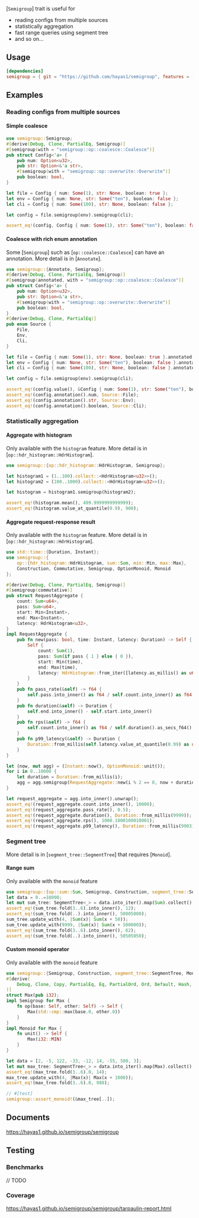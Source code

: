 <!-- cargo-rdme start -->

[`Semigroup`] trait is useful for
- reading configs from multiple sources
- statistically aggregation
- fast range queries using segment tree
- and so on...

## Usage
```toml
[dependencies]
semigroup = { git = "https://github.com/hayas1/semigroup", features = ["derive", "monoid"] }
```

## Examples

### Reading configs from multiple sources
#### Simple coalesce
```rust
use semigroup::Semigroup;
#[derive(Debug, Clone, PartialEq, Semigroup)]
#[semigroup(with = "semigroup::op::coalesce::Coalesce")]
pub struct Config<'a> {
    pub num: Option<u32>,
    pub str: Option<&'a str>,
    #[semigroup(with = "semigroup::op::overwrite::Overwrite")]
    pub boolean: bool,
}

let file = Config { num: Some(1), str: None, boolean: true };
let env = Config { num: None, str: Some("ten"), boolean: false };
let cli = Config { num: Some(100), str: None, boolean: false };

let config = file.semigroup(env).semigroup(cli);

assert_eq!(config, Config { num: Some(1), str: Some("ten"), boolean: false });
```

#### Coalesce with rich enum annotation
Some [`Semigroup`] such as [`op::coalesce::Coalesce`] can have an annotation.
More detail is in [`Annotate`].
```rust
use semigroup::{Annotate, Semigroup};
#[derive(Debug, Clone, PartialEq, Semigroup)]
#[semigroup(annotated, with = "semigroup::op::coalesce::Coalesce")]
pub struct Config<'a> {
    pub num: Option<u32>,
    pub str: Option<&'a str>,
    #[semigroup(with = "semigroup::op::overwrite::Overwrite")]
    pub boolean: bool,
}
#[derive(Debug, Clone, PartialEq)]
pub enum Source {
    File,
    Env,
    Cli,
}

let file = Config { num: Some(1), str: None, boolean: true }.annotated(Source::File);
let env = Config { num: None, str: Some("ten"), boolean: false }.annotated(Source::Env);
let cli = Config { num: Some(100), str: None, boolean: false }.annotated(Source::Cli);

let config = file.semigroup(env).semigroup(cli);

assert_eq!(config.value(), &Config { num: Some(1), str: Some("ten"), boolean: false });
assert_eq!(config.annotation().num, Source::File);
assert_eq!(config.annotation().str, Source::Env);
assert_eq!(config.annotation().boolean, Source::Cli);
```

### Statistically aggregation
#### Aggregate with histogram
Only available with the `histogram` feature. More detail is in [`op::hdr_histogram::HdrHistogram`].
```rust
use semigroup::{op::hdr_histogram::HdrHistogram, Semigroup};

let histogram1 = (1..100).collect::<HdrHistogram<u32>>();
let histogram2 = (100..1000).collect::<HdrHistogram<u32>>();

let histogram = histogram1.semigroup(histogram2);

assert_eq!(histogram.mean(), 499.9999999999999);
assert_eq!(histogram.value_at_quantile(0.9), 900);
```

#### Aggregate request-response result
Only available with the `histogram` feature. More detail is in [`op::hdr_histogram::HdrHistogram`].
```rust
use std::time::{Duration, Instant};
use semigroup::{
    op::{hdr_histogram::HdrHistogram, sum::Sum, min::Min, max::Max},
    Construction, Commutative, Semigroup, OptionMonoid, Monoid
};

#[derive(Debug, Clone, PartialEq, Semigroup)]
#[semigroup(commutative)]
pub struct RequestAggregate {
    count: Sum<u64>,
    pass: Sum<u64>,
    start: Min<Instant>,
    end: Max<Instant>,
    latency: HdrHistogram<u32>,
}
impl RequestAggregate {
    pub fn new(pass: bool, time: Instant, latency: Duration) -> Self {
        Self {
            count: Sum(1),
            pass: Sum(if pass { 1 } else { 0 }),
            start: Min(time),
            end: Max(time),
            latency: HdrHistogram::from_iter([latency.as_millis() as u64]),
        }
    }
    pub fn pass_rate(&self) -> f64 {
        self.pass.into_inner() as f64 / self.count.into_inner() as f64
    }
    pub fn duration(&self) -> Duration {
        self.end.into_inner() - self.start.into_inner()
    }
    pub fn rps(&self) -> f64 {
        self.count.into_inner() as f64 / self.duration().as_secs_f64()
    }
    pub fn p99_latency(&self) -> Duration {
        Duration::from_millis(self.latency.value_at_quantile(0.99) as u64)
    }
}

let (now, mut agg) = (Instant::now(), OptionMonoid::unit());
for i in 0..10000 {
    let duration = Duration::from_millis(i);
    agg = agg.semigroup(RequestAggregate::new(i % 2 == 0, now + duration, duration).into());
}

let request_aggregate = agg.into_inner().unwrap();
assert_eq!(request_aggregate.count.into_inner(), 10000);
assert_eq!(request_aggregate.pass_rate(), 0.5);
assert_eq!(request_aggregate.duration(), Duration::from_millis(9999));
assert_eq!(request_aggregate.rps(), 1000.1000100010001);
assert_eq!(request_aggregate.p99_latency(), Duration::from_millis(9903));
```

### Segment tree
More detail is in [`segment_tree::SegmentTree`] that requires [`Monoid`].
#### Range sum
Only available with the `monoid` feature
```rust
use semigroup::{op::sum::Sum, Semigroup, Construction, segment_tree::SegmentTree};
let data = 0..=10000;
let mut sum_tree: SegmentTree<_> = data.into_iter().map(Sum).collect();
assert_eq!(sum_tree.fold(3..6).into_inner(), 12);
assert_eq!(sum_tree.fold(..).into_inner(), 50005000);
sum_tree.update_with(4, |Sum(x)| Sum(x + 50));
sum_tree.update_with(9999, |Sum(x)| Sum(x + 500000));
assert_eq!(sum_tree.fold(3..6).into_inner(), 62);
assert_eq!(sum_tree.fold(..).into_inner(), 50505050);
```
#### Custom monoid operator
Only available with the `monoid` feature
```rust
use semigroup::{Semigroup, Construction, segment_tree::SegmentTree, Monoid};
#[derive(
    Debug, Clone, Copy, PartialEq, Eq, PartialOrd, Ord, Default, Hash, Construction,
)]
struct Max(pub i32);
impl Semigroup for Max {
    fn op(base: Self, other: Self) -> Self {
        Max(std::cmp::max(base.0, other.0))
    }
}
impl Monoid for Max {
    fn unit() -> Self {
        Max(i32::MIN)
    }
}

let data = [2, -5, 122, -33, -12, 14, -55, 500, 3];
let mut max_tree: SegmentTree<_> = data.into_iter().map(Max).collect();
assert_eq!(max_tree.fold(3..6).0, 14);
max_tree.update_with(4, |Max(x)| Max(x + 1000));
assert_eq!(max_tree.fold(3..6).0, 988);

// #[test]
semigroup::assert_monoid!(&max_tree[..]);
```

## Documents
<https://hayas1.github.io/semigroup/semigroup>

## Testing
### Benchmarks
// TODO

### Coverage
<https://hayas1.github.io/semigroup/semigroup/tarpaulin-report.html>

<!-- cargo-rdme end -->
